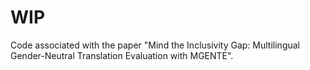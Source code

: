# WIP
Code associated with the paper "Mind the Inclusivity Gap: Multilingual Gender-Neutral Translation Evaluation with MGENTE". 
